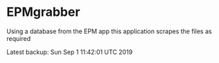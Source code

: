 # EPMgrabber
Using a database from the EPM app this application scrapes the files as required


Latest backup: Sun Sep 1 11:42:01 UTC 2019
